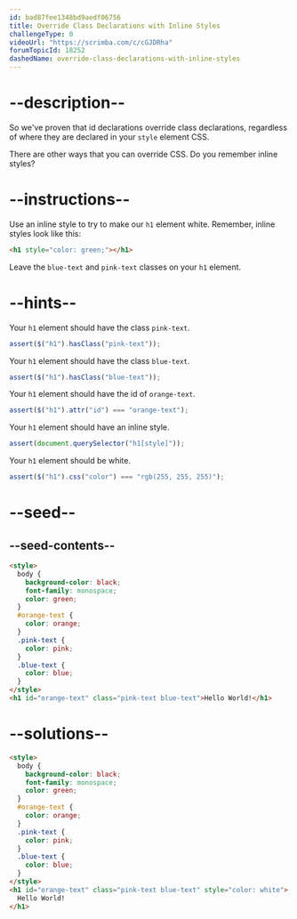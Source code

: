 ```yaml
---
id: bad87fee1348bd9aedf06756
title: Override Class Declarations with Inline Styles
challengeType: 0
videoUrl: "https://scrimba.com/c/cGJDRha"
forumTopicId: 18252
dashedName: override-class-declarations-with-inline-styles
---
```


# --description--

So we've proven that id declarations override class declarations, regardless of where they are declared in your `style` element CSS.

There are other ways that you can override CSS. Do you remember inline styles?

# --instructions--

Use an inline style to try to make our `h1` element white. Remember, inline styles look like this:

```html
<h1 style="color: green;"></h1>
```

Leave the `blue-text` and `pink-text` classes on your `h1` element.

# --hints--

Your `h1` element should have the class `pink-text`.

```js
assert($("h1").hasClass("pink-text"));
```

Your `h1` element should have the class `blue-text`.

```js
assert($("h1").hasClass("blue-text"));
```

Your `h1` element should have the id of `orange-text`.

```js
assert($("h1").attr("id") === "orange-text");
```

Your `h1` element should have an inline style.

```js
assert(document.querySelector("h1[style]"));
```

Your `h1` element should be white.

```js
assert($("h1").css("color") === "rgb(255, 255, 255)");
```

# --seed--

## --seed-contents--

```html
<style>
  body {
    background-color: black;
    font-family: monospace;
    color: green;
  }
  #orange-text {
    color: orange;
  }
  .pink-text {
    color: pink;
  }
  .blue-text {
    color: blue;
  }
</style>
<h1 id="orange-text" class="pink-text blue-text">Hello World!</h1>
```

# --solutions--

```html
<style>
  body {
    background-color: black;
    font-family: monospace;
    color: green;
  }
  #orange-text {
    color: orange;
  }
  .pink-text {
    color: pink;
  }
  .blue-text {
    color: blue;
  }
</style>
<h1 id="orange-text" class="pink-text blue-text" style="color: white">
  Hello World!
</h1>
```
